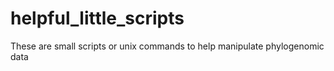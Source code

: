 # helpful_little_scripts
These are small scripts or unix commands to help manipulate phylogenomic data
